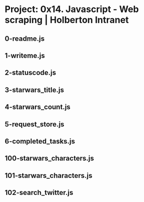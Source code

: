 # Project: 0x14. Javascript - Web scraping | Holberton Intranet
## 0-readme.js
## 1-writeme.js
## 2-statuscode.js
## 3-starwars_title.js
## 4-starwars_count.js
## 5-request_store.js
## 6-completed_tasks.js
## 100-starwars_characters.js
## 101-starwars_characters.js
## 102-search_twitter.js
